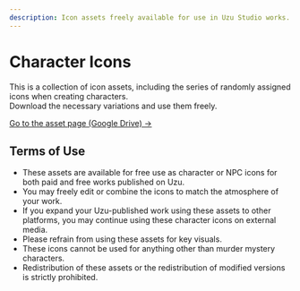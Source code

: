 ```yaml
---
description: Icon assets freely available for use in Uzu Studio works.
---
```


# Character Icons

This is a collection of icon assets, including the series of randomly assigned icons when creating characters.\
Download the necessary variations and use them freely.

[Go to the asset page (Google Drive) →](https://drive.google.com/drive/folders/15Bw_ejFrXiPR2HMJLVaVgUsOSzPibkE3?usp=sharing)

## Terms of Use

- These assets are available for free use as character or NPC icons for both paid and free works published on Uzu.
- You may freely edit or combine the icons to match the atmosphere of your work.
- If you expand your Uzu-published work using these assets to other platforms, you may continue using these character icons on external media.
- Please refrain from using these assets for key visuals.
- These icons cannot be used for anything other than murder mystery characters.
- Redistribution of these assets or the redistribution of modified versions is strictly prohibited.
